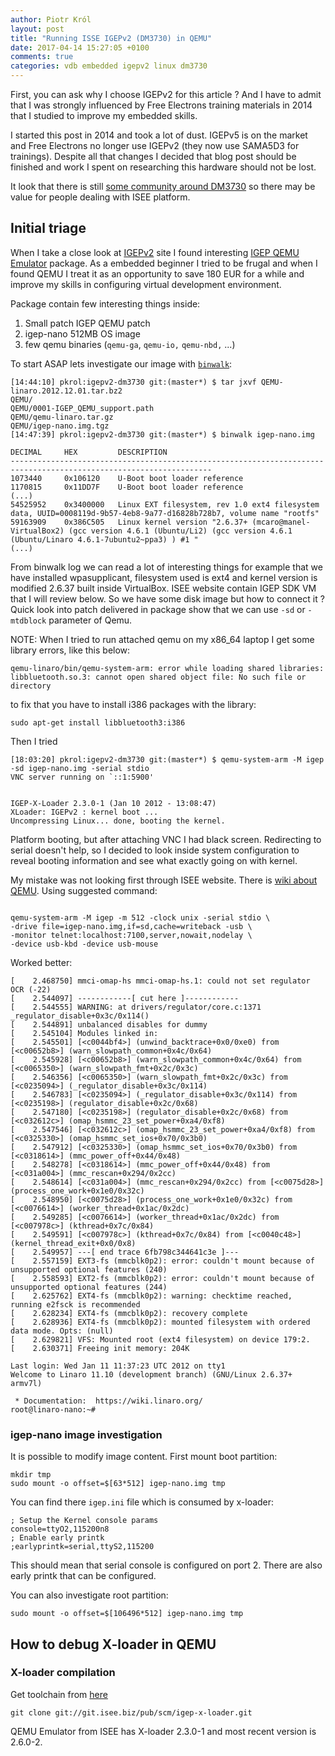 ```yaml
---
author: Piotr Król
layout: post
title: "Running ISSE IGEPv2 (DM3730) in QEMU"
date: 2017-04-14 15:27:05 +0100
comments: true
categories: vdb embedded igepv2 linux dm3730
---
```


First, you can ask why I choose IGEPv2 for this article ? And I
have to admit that I was strongly influenced by Free Electrons training
materials in 2014 that I studied to improve my embedded skills.

I started this post in 2014 and took a lot of dust. IGEPv5 is on the market and
Free Electrons no longer use IGEPv2 (they now use SAMA5D3 for trainings).
Despite all that changes I decided that blog post should be finished and work I
spent on researching this hardware should not be lost.

It look that there is still [some community around DM3730](https://www.isee.biz/support/tags/dm3730) so there may be value for
people dealing with ISEE platform.

## Initial triage

When I take a close look at [IGEPv2](https://www.isee.biz/products/igep-processor-boards/igepv2-dm3730)
site I found interesting [IGEP QEMU Emulator](https://www.isee.biz/support/downloads/item/qemu-emulator) package.
As a embedded beginner I tried to be frugal and when I found QEMU I treat it
as an opportunity to save 180 EUR for a while and improve my skills in
configuring virtual development environment.

Package contain few interesting things inside:

1. Small patch IGEP QEMU patch
2. igep-nano 512MB OS image
3. few qemu binaries (`qemu-ga`, `qemu-io,` `qemu-nbd,` ...)

To start ASAP lets investigate our image with [`binwalk`]():

```
[14:44:10] pkrol:igepv2-dm3730 git:(master*) $ tar jxvf QEMU-linaro.2012.12.01.tar.bz2
QEMU/
QEMU/0001-IGEP_QEMU_support.path
QEMU/qemu-linaro.tar.gz
QEMU/igep-nano.img.tgz
[14:47:39] pkrol:igepv2-dm3730 git:(master*) $ binwalk igep-nano.img

DECIMAL   	HEX       	DESCRIPTION
-------------------------------------------------------------------------------------------------------------------
1073440   	0x106120  	U-Boot boot loader reference
1170815   	0x11DD7F  	U-Boot boot loader reference
(...)
54525952  	0x3400000 	Linux EXT filesystem, rev 1.0 ext4 filesystem data, UUID=0008119d-9b57-4eb8-9a77-d16828b728b7, volume name "rootfs"
59163909  	0x386C505 	Linux kernel version "2.6.37+ (mcaro@manel-VirtualBox2) (gcc version 4.6.1 (Ubuntu/Li2) (gcc version 4.6.1 (Ubuntu/Linaro 4.6.1-7ubuntu2~ppa3) ) #1 "
(...)
```

From binwalk log we can read a lot of interesting things for example that we
have installed wpasupplicant, filesystem used is ext4 and kernel version is
modified 2.6.37 built inside VirtualBox. ISEE website contain IGEP SDK VM that
I will review below. So we have some disk image but how to connect it ? Quick
look into patch delivered in package show that we can use `-sd` or `-mtdblock`
parameter of Qemu.

NOTE: When I tried to run attached qemu on my x86_64 laptop I get some library
errors, like this below:

```
qemu-linaro/bin/qemu-system-arm: error while loading shared libraries: libbluetooth.so.3: cannot open shared object file: No such file or directory
```

to fix that you have to install i386 packages with the library:

```
sudo apt-get install libbluetooth3:i386
```

Then I tried
```
[18:03:20] pkrol:igepv2-dm3730 git:(master*) $ qemu-system-arm -M igep -sd igep-nano.img -serial stdio
VNC server running on `::1:5900'


IGEP-X-Loader 2.3.0-1 (Jan 10 2012 - 13:08:47)
XLoader: IGEPv2 : kernel boot ...
Uncompressing Linux... done, booting the kernel.
```

Platform booting, but after attaching VNC I had black screen. Redirecting to
serial doesn't help, so I decided to look inside system configuration to reveal
booting information and see what exactly going on with kernel.

My mistake was not looking first through ISEE website. There is [wiki about QEMU](http://labs.isee.biz/index.php/QEMU).
Using suggested command:

```

qemu-system-arm -M igep -m 512 -clock unix -serial stdio \
-drive file=igep-nano.img,if=sd,cache=writeback -usb \
-monitor telnet:localhost:7100,server,nowait,nodelay \
-device usb-kbd -device usb-mouse
```

Worked better:

```
[    2.468750] mmci-omap-hs mmci-omap-hs.1: could not set regulator OCR (-22)
[    2.544097] ------------[ cut here ]------------
[    2.544555] WARNING: at drivers/regulator/core.c:1371 _regulator_disable+0x3c/0x114()
[    2.544891] unbalanced disables for dummy
[    2.545104] Modules linked in:
[    2.545501] [<c0044bf4>] (unwind_backtrace+0x0/0xe0) from [<c00652b8>] (warn_slowpath_common+0x4c/0x64)
[    2.545928] [<c00652b8>] (warn_slowpath_common+0x4c/0x64) from [<c0065350>] (warn_slowpath_fmt+0x2c/0x3c)
[    2.546356] [<c0065350>] (warn_slowpath_fmt+0x2c/0x3c) from [<c0235094>] (_regulator_disable+0x3c/0x114)
[    2.546783] [<c0235094>] (_regulator_disable+0x3c/0x114) from [<c0235198>] (regulator_disable+0x2c/0x68)
[    2.547180] [<c0235198>] (regulator_disable+0x2c/0x68) from [<c032612c>] (omap_hsmmc_23_set_power+0xa4/0xf8)
[    2.547546] [<c032612c>] (omap_hsmmc_23_set_power+0xa4/0xf8) from [<c0325330>] (omap_hsmmc_set_ios+0x70/0x3b0)
[    2.547912] [<c0325330>] (omap_hsmmc_set_ios+0x70/0x3b0) from [<c0318614>] (mmc_power_off+0x44/0x48)
[    2.548278] [<c0318614>] (mmc_power_off+0x44/0x48) from [<c031a004>] (mmc_rescan+0x294/0x2cc)
[    2.548614] [<c031a004>] (mmc_rescan+0x294/0x2cc) from [<c0075d28>] (process_one_work+0x1e0/0x32c)
[    2.548950] [<c0075d28>] (process_one_work+0x1e0/0x32c) from [<c0076614>] (worker_thread+0x1ac/0x2dc)
[    2.549285] [<c0076614>] (worker_thread+0x1ac/0x2dc) from [<c007978c>] (kthread+0x7c/0x84)
[    2.549591] [<c007978c>] (kthread+0x7c/0x84) from [<c0040c48>] (kernel_thread_exit+0x0/0x8)
[    2.549957] ---[ end trace 6fb798c344641c3e ]---
[    2.557159] EXT3-fs (mmcblk0p2): error: couldn't mount because of unsupported optional features (240)
[    2.558593] EXT2-fs (mmcblk0p2): error: couldn't mount because of unsupported optional features (244)
[    2.625762] EXT4-fs (mmcblk0p2): warning: checktime reached, running e2fsck is recommended
[    2.628234] EXT4-fs (mmcblk0p2): recovery complete
[    2.628936] EXT4-fs (mmcblk0p2): mounted filesystem with ordered data mode. Opts: (null)
[    2.629821] VFS: Mounted root (ext4 filesystem) on device 179:2.
[    2.630371] Freeing init memory: 204K

Last login: Wed Jan 11 11:37:23 UTC 2012 on tty1
Welcome to Linaro 11.10 (development branch) (GNU/Linux 2.6.37+ armv7l)

 * Documentation:  https://wiki.linaro.org/
root@linaro-nano:~#
```

### igep-nano image investigation

It is possible to modify image content. First mount boot partition:

```
mkdir tmp
sudo mount -o offset=$[63*512] igep-nano.img tmp
```

You can find there `igep.ini` file which is consumed by x-loader:

```
; Setup the Kernel console params
console=ttyO2,115200n8
; Enable early printk
;earlyprintk=serial,ttyS2,115200
```

This should mean that serial console is configured on port 2. There are also
early printk that can be configured.

You can also investigate root partition:

```
sudo mount -o offset=$[106496*512] igep-nano.img tmp
```

## How to debug X-loader in QEMU

### X-loader compilation

Get toolchain from [here](https://www.isee.biz/support/downloads/item/igep-sdk-yocto-toolchain-1-2-2-3)

```
git clone git://git.isee.biz/pub/scm/igep-x-loader.git
```

QEMU Emulator from ISEE has X-loader 2.3.0-1 and most recent version is
2.6.0-2.

